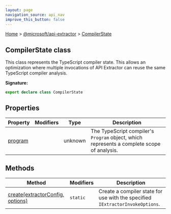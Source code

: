 ```yaml
---
layout: page
navigation_source: api_nav
improve_this_button: false
---
```



[Home](./index.md) &gt; [@microsoft/api-extractor](./api-extractor.md) &gt; [CompilerState](./api-extractor.compilerstate.md)

## CompilerState class

This class represents the TypeScript compiler state. This allows an optimization where multiple invocations of API Extractor can reuse the same TypeScript compiler analysis.

<b>Signature:</b>

```typescript
export declare class CompilerState
```

## Properties

|  Property | Modifiers | Type | Description |
|  --- | --- | --- | --- |
|  [program](./api-extractor.compilerstate.program.md) |  | unknown | The TypeScript compiler's <code>Program</code> object, which represents a complete scope of analysis. |

## Methods

|  Method | Modifiers | Description |
|  --- | --- | --- |
|  [create(extractorConfig, options)](./api-extractor.compilerstate.create.md) | <code>static</code> | Create a compiler state for use with the specified <code>IExtractorInvokeOptions</code>. |
